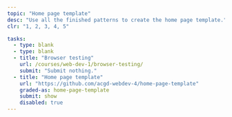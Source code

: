 ```yaml
---
topic: "Home page template"
desc: "Use all the finished patterns to create the home page template."
clr: "1, 2, 3, 4, 5"

tasks:
  - type: blank
  - type: blank
  - title: "Browser testing"
    url: /courses/web-dev-1/browser-testing/
    submit: "Submit nothing."
  - title: "Home page template"
    url: "https://github.com/acgd-webdev-4/home-page-template"
    graded-as: home-page-template
    submit: show
    disabled: true
---
```

